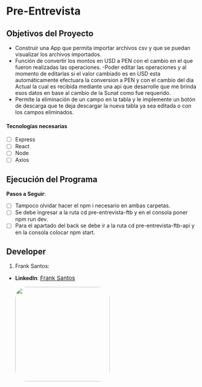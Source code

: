 
# Pre-Entrevista

## Objetivos del Proyecto

- Construir una App que permita importar archivos csv y que se puedan visualizar los archivos importados.
- Función de convertir los montos en USD a PEN con el cambio en el que fueron realizadas las operaciones.
-Poder editar las operaciones y al momento de editarlas si el valor cambiado es en USD esta automáticamente efectuara la conversion a PEN y con el cambio del dia Actual la cual es recibida mediante una api que desarrolle que me brinda esos datos en base al cambio de la Sunat como fue requerido.
- Permite la eliminación de un campo en la tabla y le implemente un botón de descarga que te deja descargar la nueva tabla ya sea editada o con los campos eliminados.

#### Tecnologías necesarias

- [ ] Express
- [ ] React
- [ ] Node
- [ ] Axios

## Ejecución del Programa

**Pasos a Seguir**:
- [ ] Tampoco olvidar hacer el npm i necesario en ambas carpetas.
- [ ] Se debe ingresar a la ruta cd pre-entrevista-ftb y en el consola poner npm run dev.
- [ ] Para el apartado del back se debe ir a la ruta cd pre-entrevista-ftb-api y en la consola colocar npm start.

## Developer

1. Frank Santos:

- **LinkedIn**:
<a href="https://www.linkedin.com/in/frank-erick-santos-gonzales-80a84015b/" style="font-size: 15px;">Frank Santos</a>
  <p>
    <img src="https://avatars.githubusercontent.com/u/77626612?s=400&u=a449f2af4deca41360245fea5384331c370ca18c&v=4" style="border-radius: 30px; height: 250px;"/>
  </p>
</div>
<div style="display: flex; flex-direction: column;">
